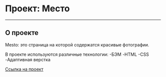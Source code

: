 # Проект: Место

----
## О проекте
Mesto: это страница на которой содержатся красивые фотографии.

В проекте используются различные технологии:
-БЭМ
-HTML
-CSS
-Адаптивная верстка

[Ссылка на проект](https://arinterenteva.github.io/mesto-project/)


